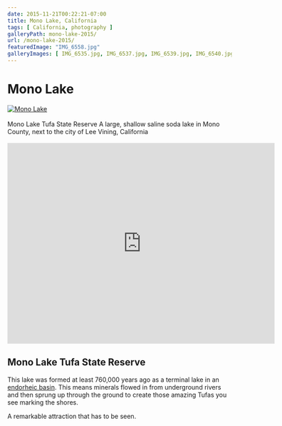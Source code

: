 ```yaml
---
date: 2015-11-21T00:22:21-07:00
title: Mono Lake, California
tags: [ California, photography ]
galleryPath: mono-lake-2015/
url: /mono-lake-2015/
featuredImage: "IMG_6558.jpg"
galleryImages: [ IMG_6535.jpg, IMG_6537.jpg, IMG_6539.jpg, IMG_6540.jpg, IMG_6541.jpg, IMG_6544.jpg, IMG_6546.jpg, IMG_6552.jpg, IMG_6555.jpg, IMG_6558.jpg, IMG_6560.jpg, IMG_6568-2.jpg, IMG_6568.jpg, IMG_6569.jpg, IMG_6580.jpg, IMG_6581.jpg, IMG_6590.jpg, IMG_6591.jpg, IMG_6592.jpg, IMG_6593.jpg, IMG_6594.jpg, IMG_6596.jpg, IMG_6597.jpg, IMG_6601.jpg, IMG_6603.jpg, IMG_6605.jpg, IMG_6609.jpg, IMG_6619.jpg, IMG_6624.jpg, IMG_6638.jpg, IMG_6639.jpg, IMG_6641.jpg, IMG_6643.jpg, IMG_6644.jpg, IMG_6649.jpg, IMG_6658.jpg, IMG_6659.jpg, IMG_6663.jpg, IMG_6671.jpg, IMG_6672.jpg, IMG_6675.jpg, IMG_6678.jpg, IMG_6685.jpg, IMG_6691.jpg, IMG_6692.jpg, IMG_6694.jpg, IMG_6697.jpg, IMG_6698.jpg, IMG_6703.jpg, IMG_6704.jpg, IMG_6708.jpg ]
---
```


# Mono Lake

<div itemscope itemtype="http://schema.org/LakeBodyOfWater">
<span itemprop="photo"><a href="http://img.scotttactical.com/images/gallery/mono-lake-2015/IMG_6558.jpg" ><img src="http://img.scotttactical.com/images/gallery/mono-lake-2015/thumbs/IMG_6558.jpg" alt="Mono Lake" /></a></span>
<br /><br />
<span itemprop="name">Mono Lake Tufa State Reserve</span>
<span itemprop="description">A large, shallow saline soda lake in Mono County, next to the city of <span itemscope itemprop="containedInPlace" itemtype="http://schema.org/City">Lee Vining</span>, <span itemscope itemprop="containedInPlace" itemtype="http://schema.org/State">California</span></span>
<br /><br />
<span itemscope itemprop="hasMap" itemtype="http://schema.org/Map">
<iframe src="https://www.google.com/maps/embed?pb=!1m18!1m12!1m3!1d201195.59398605046!2d-119.16908589714801!3d38.00789691337158!2m3!1f0!2f0!3f0!3m2!1i1024!2i768!4f13.1!3m3!1m2!1s0x809637c5e3070203%3A0x3d0f785cdd7cec36!2sMono+Lake%2C+California+93541!5e0!3m2!1sen!2sus!4v1448257351586" width="600" height="450" frameborder="0" style="border:0" allowfullscreen></iframe>
</span>
</div>

## Mono Lake Tufa State Reserve

This lake was formed at least 760,000 years ago as a terminal lake in an [endorheic basin](https://en.wikipedia.org/wiki/Endorheic_basin). This means minerals flowed in from underground rivers and then sprung up through the ground to create those amazing Tufas you see marking the shores.

A remarkable attraction that has to be seen.

